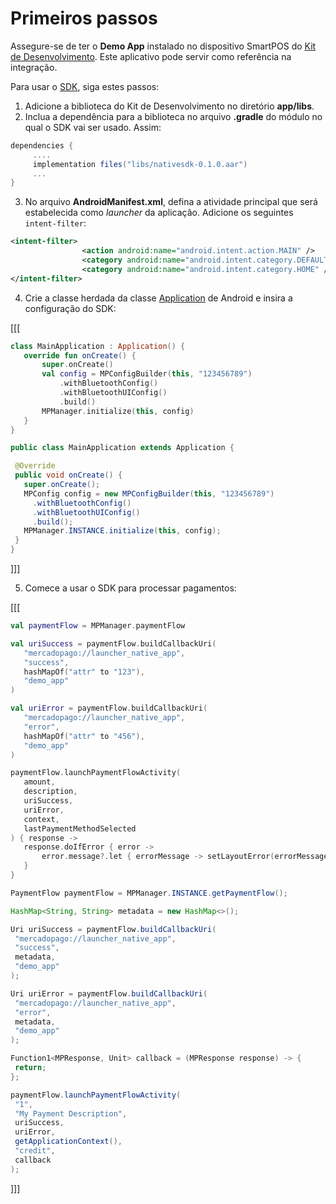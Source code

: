 # Primeiros passos

Assegure-se de ter o **Demo App** instalado no dispositivo SmartPOS do [Kit de Desenvolvimento](https://drive.google.com/drive/folders/1Mglpa2c3FmYs4L9iskczagBMPGjHCMbY?usp=share_link). Este aplicativo pode servir como referência na integração.

Para usar o [SDK](/developers/pt/docs/sdks-library/landing), siga estes passos:

1. Adicione a biblioteca do Kit de Desenvolvimento no diretório **app/libs**.
2. Inclua a dependência para a biblioteca no arquivo **.gradle** do módulo no qual o SDK vai ser usado. Assim:

```gradle
dependencies {
     ....
     implementation files("libs/nativesdk-0.1.0.aar")
     ...
}
```

3. No arquivo **AndroidManifest.xml**, defina a atividade principal que será estabelecida como _launcher_ da aplicação. Adicione os seguintes `intent-filter`:

```xml
<intent-filter>                
                <action android:name="android.intent.action.MAIN" />               
                <category android:name="android.intent.category.DEFAULT" />               
                <category android:name="android.intent.category.HOME" />
</intent-filter>
```

4. Crie a classe herdada da classe [Application](https://developer.android.com/reference/android/app/Application) de Android e insira a configuração do SDK:

[[[
```kotlin
class MainApplication : Application() {
   override fun onCreate() {
       super.onCreate()
       val config = MPConfigBuilder(this, "123456789")
           .withBluetoothConfig()
           .withBluetoothUIConfig()
           .build()
       MPManager.initialize(this, config)
   }
}
```
```java
public class MainApplication extends Application {

 @Override
 public void onCreate() {
   super.onCreate();
   MPConfig config = new MPConfigBuilder(this, "123456789")
     .withBluetoothConfig()
     .withBluetoothUIConfig()
     .build();
   MPManager.INSTANCE.initialize(this, config);
 }
}
```
]]] 

5. Comece a usar o SDK para processar pagamentos:

[[[
```kotlin
val paymentFlow = MPManager.paymentFlow

val uriSuccess = paymentFlow.buildCallbackUri(
   "mercadopago://launcher_native_app",
   "success",
   hashMapOf("attr" to "123"),
   "demo_app"
)

val uriError = paymentFlow.buildCallbackUri(
   "mercadopago://launcher_native_app",
   "error",
   hashMapOf("attr" to "456"),
   "demo_app"
)

paymentFlow.launchPaymentFlowActivity(
   amount,
   description,
   uriSuccess,
   uriError,
   context,
   lastPaymentMethodSelected
) { response ->
   response.doIfError { error ->
       error.message?.let { errorMessage -> setLayoutError(errorMessage) }
   }
}
```
```java
PaymentFlow paymentFlow = MPManager.INSTANCE.getPaymentFlow();

HashMap<String, String> metadata = new HashMap<>();

Uri uriSuccess = paymentFlow.buildCallbackUri(
 "mercadopago://launcher_native_app",
 "success",
 metadata,
 "demo_app"
);

Uri uriError = paymentFlow.buildCallbackUri(
 "mercadopago://launcher_native_app",
 "error",
 metadata,
 "demo_app"
);

Function1<MPResponse, Unit> callback = (MPResponse response) -> {
 return;
};

paymentFlow.launchPaymentFlowActivity(
 "1",
 "My Payment Description",
 uriSuccess,
 uriError,
 getApplicationContext(),
 "credit",
 callback
);
```
]]]